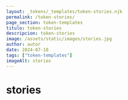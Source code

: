 ```yaml
---
layout: _tokens/_templates/token-stories.njk
permalink: /token-stories/
page_section: token-templates
titulo: token-stories
descripcion: token-stories
image: /assets/static/images/stories.jpg
author: autor
date: 2024-07-18
tags: ["token-templates"]
imageAlt: stories
---
```


# stories
